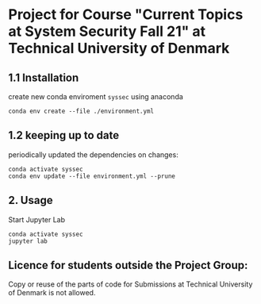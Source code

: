 # Project for Course "Current Topics at System Security Fall 21" at Technical University of Denmark

## 1.1 Installation
create new conda enviroment `syssec` using anaconda
```
conda env create --file ./environment.yml
```

## 1.2 keeping up to date
periodically updated the dependencies on changes:
```
conda activate syssec
conda env update --file environment.yml --prune
```

## 2. Usage
Start Jupyter Lab
```
conda activate syssec
jupyter lab
```

## Licence for students outside the Project Group:
Copy or reuse of the parts of code for Submissions at Technical University of Denmark is not allowed.
